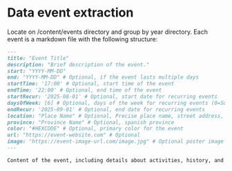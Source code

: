# Data event extraction
Locate on /content/events directory and group by year directory. Each event is a markdown file with the following structure:

```markdown
---
title: "Event Title"
description: "Brief description of the event."
start: "YYYY-MM-DD"
end: "YYYY-MM-DD" # Optional, if the event lasts multiple days
startTime: '17:00' # Optional, start time of the event
endTime: '22:00' # Optional, end time of the event
startRecur: '2025-08-01' # Optional, start date for recurring events
daysOfWeek: [6] # Optional, days of the week for recurring events (0=Sunday, 1=Monday, ..., 6=Saturday)
endRecur: '2025-09-01' # Optional, end date for recurring events
location: "Place Name" # Optional, Precise place name, street address, or venue
province: "Province Name" # Optional, spanish province
color: "#HEXCODE" # Optional, primary color for the event
url: "https://event-website.com" # Optional
image: "https://event-image-url.com/image.jpg" # Optional poster image URL
---

Content of the event, including details about activities, history, and special features.
```